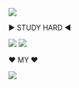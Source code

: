 <a href="https://github.com/seondal"><img src="https://hits.seeyoufarm.com/api/count/incr/badge.svg?url=https%3A%2F%2Fgithub.com%2Fseondal&count_bg=%23000000&title_bg=%23000000&icon=github.svg&icon_color=%23E7E7E7&title=GitHub&edge_flat=false)"/></a>


▶ STUDY HARD ◀ 

<img src="https://img.shields.io/badge/Eclipse IDE-5CE1E6?style=flat-square&logo=eclipseide&logoColor=2C2255"/>  <img src="https://img.shields.io/badge/Python-5CE1E6?style=flat-square&logo=python&logoColor=3776AB"/>


♥ MY ♥

<img src="https://img.shields.io/badge/캐식이-5CE1E6?style=flat-square&logo=hyundai&logoColor=002C5F"/>
